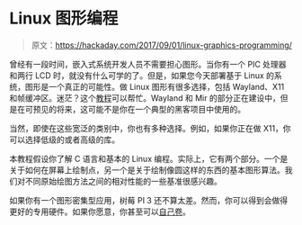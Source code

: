 # Linux 图形编程

> 原文：<https://hackaday.com/2017/09/01/linux-graphics-programming/>

曾经有一段时间，嵌入式系统开发人员不需要担心图形。当你有一个 PIC 处理器和两行 LCD 时，就没有什么可学的了。但是，如果您今天部署基于 Linux 的系统，图形是一个真正的可能性。做 Linux 图形有很多选择，包括 Wayland、X11 和帧缓冲区。迷茫？这个[教程](http://betteros.org/tut/graphics1.php)可以帮忙。Wayland 和 Mir 的部分正在建设中，但是在可预见的将来，这可能不是你在一个典型的黑客项目中使用的。

当然，即使在这些宽泛的类别中，你也有多种选择。例如，如果你正在做 X11，你可以选择低级的或者高级的库。

本教程假设你了解 C 语言和基本的 Linux 编程。实际上，它有两个部分。一个是关于如何在屏幕上绘制点，另一个是关于绘制像圆这样的东西的基本图形算法。我们对不同原始绘图方法之间的相对性能的一些基准很感兴趣。

如果你有一个图形密集型应用，树莓 PI 3 还不算太差。然而，你可以得到会做得更好的专用硬件。如果你愿意，你甚至可以[自己卷](https://hackaday.com/2015/06/19/hackaday-prize-entry-homer-a-2d-gpu-for-microcontrollers/)。